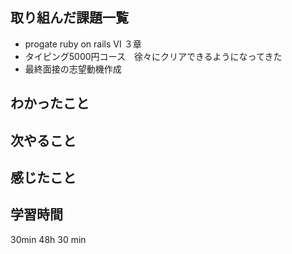 ## 取り組んだ課題一覧
- progate ruby on rails VI ３章
- タイピング5000円コース　徐々にクリアできるようになってきた
- 最終面接の志望動機作成

## わかったこと

## 次やること

## 感じたこと

## 学習時間
30min
48h 30 min
